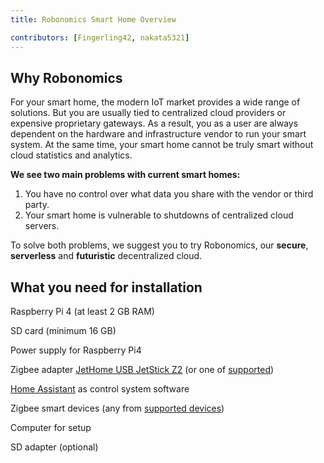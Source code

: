 ```yaml
---
title: Robonomics Smart Home Overview

contributors: [Fingerling42, nakata5321]
---
```

<robo-wiki-video loop controls :videos="[{src: 'https://crustipfs.art/ipfs/QmdZKkPJCa9GEN43iUBX81jfrFTDxcn7J6wWURrwNVwcKx', type:'webm'}, {src: 'https://crustipfs.art/ipfs/QmStCDsEHCYwVYvnDdmZBMnobPmrgZx3iJLm65b8XNzKQa', type:'mp4'}]" />

## Why Robonomics

For your smart home, the modern IoT market provides a wide range of solutions. But you are usually tied to centralized cloud providers or expensive proprietary gateways. As a result, you as a user are always dependent on the hardware and infrastructure vendor to run your smart system. At the same time, your smart home cannot be truly smart without cloud statistics and analytics.

**We see two main problems with current smart homes:**

1. You have no control over what data you share with the vendor or third party.
2. Your smart home is vulnerable to shutdowns of centralized cloud servers. 

<robo-wiki-picture src="home-assistant/ha-problems.png" />

To solve both problems, we suggest you to try Robonomics, our **secure**, **serverless** and **futuristic** decentralized cloud.

<robo-wiki-picture src="home-assistant/ha-robonomics.png" />

## What you need for installation

  <robo-wiki-grid-element-wrapper textAlign="center" :columns="4">
    <robo-wiki-grid-element>
      <robo-wiki-picture src="home-assistant/need_2.png" /> 
      <p>Raspberry Pi 4 (at least 2 GB RAM)</p>  
    </robo-wiki-grid-element>
    <robo-wiki-grid-element>
      <robo-wiki-picture src="home-assistant/need_3.png" /> 
      <p>SD card (minimum 16 GB)</p>  
    </robo-wiki-grid-element>
    <robo-wiki-grid-element>
      <robo-wiki-picture src="home-assistant/need_10.png" /> 
      <p>Power supply for Raspberry Pi4</p>
    </robo-wiki-grid-element>
    <robo-wiki-grid-element>
      <robo-wiki-picture src="home-assistant/need_7.png" /> 
      <p>Zigbee adapter <a href="https://jethome.ru/z2/">JetHome USB JetStick Z2</a> (or one of <a href="https://www.zigbee2mqtt.io/information/supported_adapters.html">supported</a>)</p>
    </robo-wiki-grid-element>
  </robo-wiki-grid-element-wrapper>

  <robo-wiki-grid-element-wrapper textAlign="center" :columns="4">
    <robo-wiki-grid-element>
      <robo-wiki-picture src="home-assistant/need_1.png" /> 
      <p><a href="https://www.home-assistant.io/">Home Assistant</a> as control system software</p> 
    </robo-wiki-grid-element>
    <robo-wiki-grid-element>
      <robo-wiki-picture src="home-assistant/need_5.png" />
      <p>Zigbee smart devices (any from <a href="https://slsys.io/action/supported_devices.html">supported devices</a>)</p>
    </robo-wiki-grid-element>
    <robo-wiki-grid-element>
      <robo-wiki-picture src="home-assistant/need_9.png" />
      <p>Computer for setup</p>
    </robo-wiki-grid-element>
    <robo-wiki-grid-element>
      <robo-wiki-picture src="home-assistant/need_4.png" /> 
      <p>SD adapter (optional)</p>
    </robo-wiki-grid-element>
  </robo-wiki-grid-element-wrapper>

